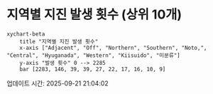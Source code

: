 # 지역별 지진 발생 횟수 (상위 10개)

```mermaid
xychart-beta
    title "지역별 지진 발생 횟수"
    x-axis ["Adjacent", "Off", "Northern", "Southern", "Noto,", "Central", "Hyuganada", "Western", "Kiisuido", "미분류"]
    y-axis "발생 횟수" 0 --> 2285
    bar [2283, 146, 39, 39, 27, 22, 17, 16, 10, 9]
```

업데이트 시간: 2025-09-21 21:04:02
